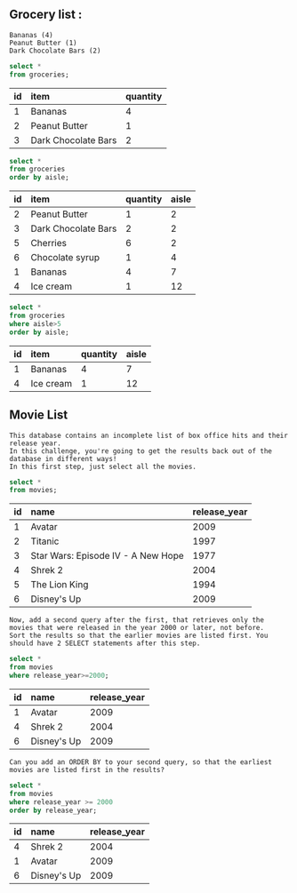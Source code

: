## Grocery list :
    Bananas (4)
    Peanut Butter (1)
    Dark Chocolate Bars (2)
```sql
select * 
from groceries;
```
| id | item | quantity |
| :--- | :--- | :--- |
| 1 | Bananas | 4 |
| 2 | Peanut Butter | 1 |
| 3 | Dark Chocolate Bars | 2 |

```sql
select * 
from groceries 
order by aisle;
```
| id | item | quantity | aisle |
| :--- | :--- | :--- | :--- |
| 2 | Peanut Butter | 1 | 2 |
| 3 | Dark Chocolate Bars | 2 | 2 |
| 5 | Cherries | 6 | 2 |
| 6 | Chocolate syrup | 1 | 4 |
| 1 | Bananas | 4 | 7 |
| 4 | Ice cream | 1 | 12 |

```sql
select * 
from groceries 
where aisle>5 
order by aisle;
```
| id | item | quantity | aisle |
| :--- | :--- | :--- | :--- |
| 1 | Bananas | 4 | 7 |
| 4 | Ice cream | 1 | 12 |

## Movie List

    This database contains an incomplete list of box office hits and their release year.
    In this challenge, you're going to get the results back out of the database in different ways!
    In this first step, just select all the movies.
```sql
select *
from movies;
```
| id | name | release\_year |
| :--- | :--- | :--- |
| 1 | Avatar | 2009 |
| 2 | Titanic | 1997 |
| 3 | Star Wars: Episode IV - A New Hope | 1977 |
| 4 | Shrek 2 | 2004 |
| 5 | The Lion King | 1994 |
| 6 | Disney's Up | 2009 |

    Now, add a second query after the first, that retrieves only the movies that were released in the year 2000 or later, not before.
    Sort the results so that the earlier movies are listed first. You should have 2 SELECT statements after this step.
 
```sql
select * 
from movies 
where release_year>=2000;
```
| id | name | release\_year |
| :--- | :--- | :--- |
| 1 | Avatar | 2009 |
| 4 | Shrek 2 | 2004 |
| 6 | Disney's Up | 2009 |

    Can you add an ORDER BY to your second query, so that the earliest movies are listed first in the results?
```sql
select *
from movies
where release_year >= 2000
order by release_year;
```
| id | name | release\_year |
| :--- | :--- | :--- |
| 4 | Shrek 2 | 2004 |
| 1 | Avatar | 2009 |
| 6 | Disney's Up | 2009 |
